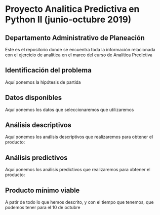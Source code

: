 # Proyecto Analitica Predictiva en Python II (junio-octubre 2019)
## Departamento Administrativo de Planeación 
Este es el repositorio donde se encuentra toda la información relacionada con el ejercicio de analítica en el marco del curso de Analítica Predictiva

## Identificación del problema
Aquí ponemos la hipótesis de partida

## Datos disponibles 
Aquí ponemos los datos que seleccionaremos que utilizaremos

## Análisis descriptivos
Aquí ponemos los análisis descriptivos que realizaremos para obtener el producto:

## Análisis predictivos
Aquí ponemos los análisis predictivos que realizaremos para obtener el producto:

## Producto mínimo viable
A patir de todo lo que hemos descrito, y con el tiempo que tenemos, que podemos tener para el 10 de octubre
